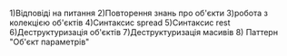 1)Відповіді на питання
2)Повторення знань про об'єкти
3)робота з колекцією об'єктів
4)Синтаксис spread
5)Синтаксис rest
6)Деструктуризація об'єктів
7)Деструктуризація масивів 8) Паттерн "Об'єкт параметрів"
